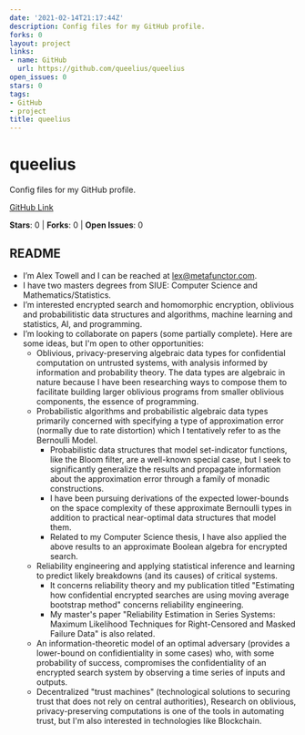 ```yaml
---
date: '2021-02-14T21:17:44Z'
description: Config files for my GitHub profile.
forks: 0
layout: project
links:
- name: GitHub
  url: https://github.com/queelius/queelius
open_issues: 0
stars: 0
tags:
- GitHub
- project
title: queelius
---
```


# queelius
Config files for my GitHub profile.

[GitHub Link](https://github.com/queelius/queelius)

**Stars**: 0 | **Forks**: 0 | **Open Issues**: 0

## README
- I’m Alex Towell and I can be reached at lex@metafunctor.com.
- I have two masters degrees from SIUE: Computer Science and Mathematics/Statistics.
- I’m interested encrypted search and homomorphic encryption, oblivious and probabilitistic data structures and algorithms, machine learning and statistics, AI, and programming.
- I’m looking to collaborate on papers (some partially complete). Here are some ideas, but I'm open to other opportunities:
  * Oblivious, privacy-preserving algebraic data types for confidential computation on untrusted systems, with analysis informed by information and probability theory. The data types are algebraic in nature because I have been researching ways to compose them to facilitate building larger oblivious programs from smaller oblivious components, the essence of programming.
  * Probabilistic algorithms and probabilistic algebraic data types primarily concerned with specifying a type of approximation error (normally due to rate distortion) which I tentatively refer to as the Bernoulli Model.
    * Probabilistic data structures that model set-indicator functions, like the Bloom filter, are a well-known special case, but I seek to significantly generalize the results and propagate information about the approximation error through a family of monadic constructions.
    * I have been pursuing derivations of the expected lower-bounds on the space complexity of these approximate Bernoulli types in addition to practical near-optimal data structures that model them.
    * Related to my Computer Science thesis, I have also applied the above results to an approximate Boolean algebra for encrypted search.
  * Reliability engineering and applying statistical inference and learning to predict likely breakdowns (and its causes) of critical systems.
    * It concerns reliability theory and my publication titled "Estimating how confidential encrypted searches are using moving average bootstrap method" concerns reliability engineering.
    * My master's paper "Reliability Estimation in Series Systems: Maximum Likelihood Techniques for Right-Censored and Masked Failure Data" is also related.
  * An information-theoretic model of an optimal adversary (provides a lower-bound on confidientiality in some cases) who, with some probability of success, compromises the confidentiality of an encrypted search system by observing a time series of inputs and outputs.
  * Decentralized "trust machines" (technological solutions to securing trust that does not rely on central authorities), Research on oblivious, privacy-preserving computations is one of the tools in automating trust, but I'm also interested in technologies like Blockchain.

<!---
queelius/queelius is a ✨ special ✨ repository because its `README.md` (this file) appears on your GitHub profile.
You can click the Preview link to take a look at your changes.
--->
